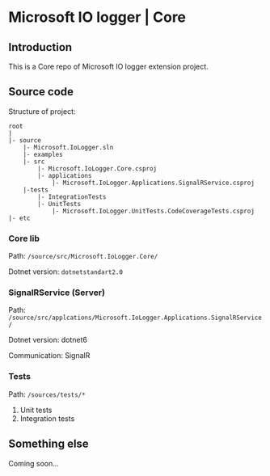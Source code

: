 # Microsoft IO logger | Core

## Introduction

This is a Core repo of Microsoft IO logger extension project.

## Source code

Structure of project:
```
root
|
|- source
    |- Microsoft.IoLogger.sln
    |- examples
    |- src
        |- Microsoft.IoLogger.Core.csproj
        |- applications
            |- Microsoft.IoLogger.Applications.SignalRService.csproj
    |-tests
        |- IntegrationTests
        |- UnitTests
            |- Microsoft.IoLogger.UnitTests.CodeCoverageTests.csproj
|- etc
```

### Core lib

Path: `/source/src/Microsoft.IoLogger.Core/`

Dotnet version: `dotnetstandart2.0`

### SignalRService (Server)

Path: `/source/src/applcations/Microsoft.IoLogger.Applications.SignalRService/`

Dotnet version: dotnet6

Communication: SignalR

### Tests

Path: `/sources/tests/*`

1. Unit tests
2. Integration tests

## Something else

Coming soon...